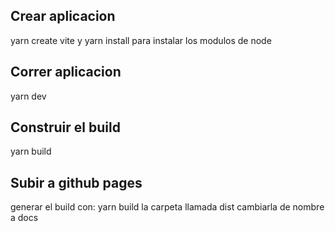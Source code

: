 ## Crear aplicacion
yarn create vite y yarn install para instalar los modulos de node

## Correr aplicacion
yarn dev

## Construir el build
yarn build

## Subir a github pages
generar el build con: yarn build
la carpeta llamada dist cambiarla de nombre a docs